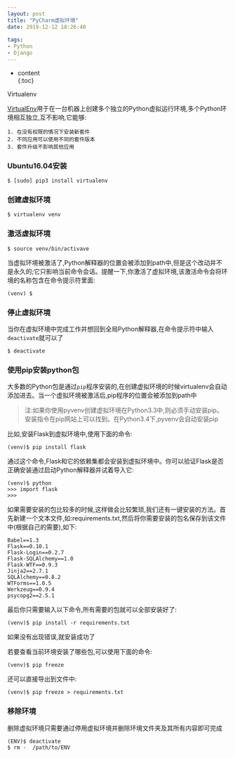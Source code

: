 ```yaml
---    
layout: post    
title: "PyCharm虚拟环境"    
date: 2019-12-12 18:26:40    
    
tags:    
- Python    
- Django    
---    
```

* content    
{:toc}    
    
Virtualenv












  [VirtualEnv](https://virtualenv.pypa.io/en/latest/)用于在一台机器上创建多个独立的Python虚拟运行环境,多个Python环境相互独立,互不影响,它能够:
	
	1. 在没有权限的情况下安装新套件  
	2. 不同应用可以使用不同的套件版本  
	3. 套件升级不影响其他应用  

### Ubuntu16.04安装

```
$ [sudo] pip3 install virtualenv
```

### 创建虚拟环境

```
$ virtualenv venv
```

### 激活虚拟环境

```
$ source venv/bin/activave
```

当虚拟环境被激活了,Python解释器的位置会被添加到path中,但是这个改动并不是永久的;它只影响当前命令会话。提醒一下,你激活了虚拟环境,该激活命令会将环境的名称包含在命令提示符里面:

```
(venv) $
```

### 停止虚拟环境

当你在虚拟环境中完成工作并想回到全局Python解释器,在命令提示符中输入`deactivate`就可以了

```
$ deactivate
```

### 使用pip安装python包

大多数的Python包是通过`pip`程序安装的,在创建虚拟环境的时候virtualenv会自动添加进去。当一个虚拟环境被激活后,pip程序的位置会被添加到path中

> 注:如果你使用pyvenv创建虚拟环境在Python3.3中,则必须手动安装pip。安装指令在pip网站上可以找到。在Python3.4下,pyvenv会自动安装pip

比如,安装Flask到虚拟环境中,使用下面的命令:

```
(venv)$ pip install flask
```

通过这个命令,Flask和它的依赖集都会安装到虚拟环境中。你可以验证Flask是否正确安装通过启动Python解释器并试着导入它:

```
(venv)$ python
>>> import flask
>>>
```

如果需要安装的包比较多的时候,这样做会比较繁琐,我们还有一键安装的方法。首先新建一个文本文件,如:requirements.txt,然后将你需要安装的包名保存到该文件中(根据自己的需要),如下:

```
Babel==1.3
Flask==0.10.1
Flask-Login==0.2.7
Flask-SQLAlchemy==1.0
Flask-WTF==0.9.3
Jinja2==2.7.1
SQLAlchemy==0.8.2
WTForms==1.0.5
Werkzeug==0.9.4
psycopg2==2.5.1
```

最后你只需要输入以下命令,所有需要的包就可以全部安装好了:

```
(venv)$ pip install -r requirements.txt
```

如果没有出现错误,就安装成功了

若要查看当前环境安装了哪些包,可以使用下面的命令:

```
(venv)$ pip freeze
```

还可以直接导出到文件中:

```
(venv)$ pip freeze > requirements.txt
```

### 移除环境

删除虚拟环境只需要通过停用虚拟环境并删除环境文件夹及其所有内容即可完成

```
(ENV)$ deactivate
$ rm -  /path/to/ENV
```









